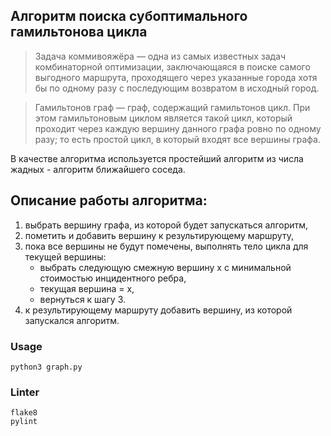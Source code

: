 ## Алгоритм поиска субоптимального гамильтонова цикла

>Задача коммивояжёра — одна из самых известных задач комбинаторной оптимизации, 
заключающаяся в поиске самого выгодного маршрута, проходящего через указанные 
города хотя бы по одному разу с последующим возвратом в исходный город.

>Гамильтонов граф — граф, содержащий гамильтонов цикл. При этом гамильтоновым 
циклом является такой цикл, который проходит через каждую вершину данного графа 
ровно по одному разу; то есть простой цикл, в который входят все вершины графа.

В качестве алгоритма используется простейший алгоритм из числа жадных - алгоритм 
ближайшего соседа.


## Описание работы алгоритма: 
1) выбрать вершину графа, из которой будет запускаться алгоритм,
2) пометить и добавить вершину к результирующему маршруту,
3) пока все вершины не будут помечены, выполнять тело цикла для текущей вершины:
   * выбрать следующую смежную вершину x с минимальной стоимостью инцидентного ребра,
   * текущая вершина = x,
   * вернуться к шагу 3.  
4) к результирующему маршруту добавить вершину, из которой запускался алгоритм.

### Usage
```
python3 graph.py 
```

### Linter
```
flake8
pylint
```
